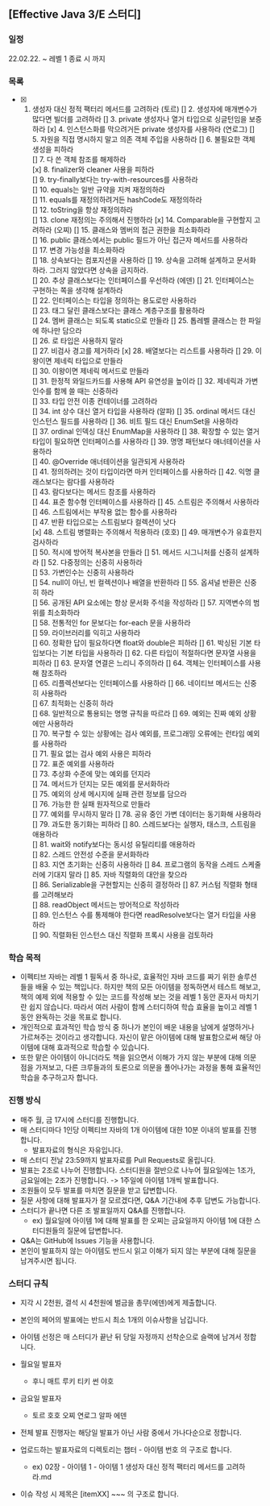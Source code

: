 ## [Effective Java 3/E 스터디]

### 일정
22.02.22. ~ 레벨 1 종료 시 까지

### 목록
- [x] 1. 생성자 대신 정적 팩터리 메서드를 고려하라 (토르)
[] 2. 생성자에 매개변수가 많다면 빌더를 고려하라
[] 3. private 생성자나 열거 타입으로 싱글턴임을 보증하라
[x] 4. 인스턴스화를 막으려거든 private 생성자를 사용하라	(연로그)
[] 5. 자원을 직접 명시하지 말고 의존 객체 주입을 사용하라	
[] 6. 불필요한 객체 생성을 피하라	
[] 7. 다 쓴 객체 참조를 해제하라	
[x] 8. finalizer와 cleaner 사용을 피하라	
[] 9. try-finally보다는 try-with-resources를 사용하라	
[] 10. equals는 일반 규약을 지켜 재정의하라	
[] 11. equals를 재정의하려거든 hashCode도 재정의하라	
[] 12. toString을 항상 재정의하라	
[] 13. clone 재정의는 주의해서 진행하라	
[x] 14. Comparable을 구현할지 고려하라 (오찌)
[] 15. 클래스와 멤버의 접근 권한을 최소화하라	
[] 16. public 클래스에서는 public 필드가 아닌 접근자 메서드를 사용하라	
[] 17. 변경 가능성을 최소화하라	
[] 18. 상속보다는 컴포지션을 사용하라	
[] 19. 상속을 고려해 설계하고 문서화하라. 그러지 않았다면 상속을 금지하라.	
[] 20. 추상 클래스보다는 인터페이스를 우선하라	(에덴)
[] 21. 인터페이스는 구현하는 쪽을 생각해 설계하라	
[] 22. 인터페이스는 타입을 정의하는 용도로만 사용하라	
[] 23. 태그 달린 클래스보다는 클래스 계층구조를 활용하라	
[] 24. 멤버 클래스는 되도록 static으로 만들라	
[] 25. 톱레벨 클래스는 한 파일에 하나만 담으라	
[] 26. 로 타입은 사용하지 말라	
[] 27. 비검사 경고를 제거하라	
[x] 28. 배열보다는 리스트를 사용하라	
[] 29. 이왕이면 제네릭 타입으로 만들라	
[] 30. 이왕이면 제네릭 메서드로 만들라	
[] 31. 한정적 와일드카드를 사용해 API 유연성을 높이라
[] 32. 제네릭과 가변인수를 함께 쓸 때는 신중하라	
[] 33. 타입 안전 이종 컨테이너를 고려하라	
[] 34. int 상수 대신 열거 타입을 사용하라 (알파)
[] 35. ordinal 메서드 대신 인스턴스 필드를 사용하라	
[] 36. 비트 필드 대신 EnumSet을 사용하라	
[] 37. ordinal 인덱싱 대신 EnumMap을 사용하라	
[] 38. 확장할 수 있는 열거 타입이 필요하면 인터페이스를 사용하라
[] 39. 명명 패턴보다 애너테이션을 사용하라	
[] 40. @Override 애너테이션을 일관되게 사용하라	
[] 41. 정의하려는 것이 타입이라면 마커 인터페이스를 사용하라
[] 42. 익명 클래스보다는 람다를 사용하라	
[] 43. 람다보다는 메서드 참조를 사용하라	
[] 44. 표준 함수형 인터페이스를 사용하라
[] 45. 스트림은 주의해서 사용하라	
[] 46. 스트림에서는 부작용 없는 함수를 사용하라	
[] 47. 반환 타입으로는 스트림보다 컬렉션이 낫다	
[x] 48. 스트림 병렬화는 주의해서 적용하라	(호호)
[] 49. 매개변수가 유효한지 검사하라	
[] 50. 적시에 방어적 복사본을 만들라	
[] 51. 메서드 시그니처를 신중히 설계하라
[] 52. 다중정의는 신중히 사용하라	
[] 53. 가변인수는 신중히 사용하라	
[] 54. null이 아닌, 빈 컬렉션이나 배열을 반환하라
[] 55. 옵셔널 반환은 신중히 하라	
[] 56. 공개된 API 요소에는 항상 문서화 주석을 작성하라
[] 57. 지역변수의 범위를 최소화하라	
[] 58. 전통적인 for 문보다는 for-each 문을 사용하라	
[] 59. 라이브러리를 익히고 사용하라	
[] 60. 정확한 답이 필요하다면 float와 double은 피하라
[] 61. 박싱된 기본 타입보다는 기본 타입을 사용하라	
[] 62. 다른 타입이 적절하다면 문자열 사용을 피하라	
[] 63. 문자열 연결은 느리니 주의하라	
[] 64. 객체는 인터페이스를 사용해 참조하라	
[] 65. 리플렉션보다는 인터페이스를 사용하라
[] 66. 네이티브 메서드는 신중히 사용하라	
[] 67. 최적화는 신중히 하라	
[] 68. 일반적으로 통용되는 명명 규칙을 따르라
[] 69. 예외는 진짜 예외 상황에만 사용하라	
[] 70. 복구할 수 있는 상황에는 검사 예외를, 프로그래밍 오류에는 런타임 예외를 사용하라	
[] 71. 필요 없는 검사 예외 사용은 피하라	
[] 72. 표준 예외를 사용하라	
[] 73. 추상화 수준에 맞는 예외를 던지라	
[] 74. 메서드가 던지는 모든 예외를 문서화하라	
[] 75. 예외의 상세 메시지에 실패 관련 정보를 담으라	
[] 76. 가능한 한 실패 원자적으로 만들라	
[] 77. 예외를 무시하지 말라
[] 78. 공유 중인 가변 데이터는 동기화해 사용하라	
[] 79. 과도한 동기화는 피하라	
[] 80. 스레드보다는 실행자, 태스크, 스트림을 애용하라	
[] 81. wait와 notify보다는 동시성 유틸리티를 애용하라	
[] 82. 스레드 안전성 수준을 문서화하라	
[] 83. 지연 초기화는 신중히 사용하라	
[] 84. 프로그램의 동작을 스레드 스케줄러에 기대지 말라
[] 85. 자바 직렬화의 대안을 찾으라	
[] 86. Serializable을 구현할지는 신중히 결정하라	
[] 87. 커스텀 직렬화 형태를 고려해보라	
[] 88. readObject 메서드는 방어적으로 작성하라	
[] 89. 인스턴스 수를 통제해야 한다면 readResolve보다는 열거 타입을 사용하라	
[] 90. 직렬화된 인스턴스 대신 직렬화 프록시 사용을 검토하라

### 학습 목적
- 이펙티브 자바는 레벨 1 필독서 중 하나로, 효율적인 자바 코드를 짜기 위한 솔루션들을 배울 수 있는 책입니다. 하지만 책의 모든 아이템을 정독하면서 테스트 해보고, 책의 예제 외에 적용할 수 있는 코드를 작성해 보는 것을 레벨 1 동안 혼자서 마치기란 쉽지 않습니다. 따라서 여러 사람이 함께 스터디하여 학습 효율을 높이고 레벨 1 동안 완독하는 것을 목표로 합니다.
- 개인적으로 효과적인 학습 방식 중 하나가 본인이 배운 내용을 남에게 설명하거나 가르쳐주는 것이라고 생각합니다. 자신이 맡은 아이템에 대해 발표함으로써 해당 아이템에 대해 효과적으로 학습할 수 있습니다.
- 또한 맡은 아이템이 아니더라도 책을 읽으면서 이해가 가지 않는 부분에 대해 의문점을 가져보고, 다른 크루들과의 토론으로 의문을 풀어나가는 과정을 통해 효율적인 학습을 추구하고자 합니다.

### 진행 방식
- 매주 월, 금 17시에 스터디를 진행합니다.
- 매 스터디마다 1인당 이펙티브 자바의 1개 아이템에 대한 10분 이내의 발표를 진행합니다.
  - 발표자료의 형식은 자유입니다.
- 매 스터디 전날 23:59까지 발표자료를 Pull Requests로 올립니다.
- 발표는 2조로 나누어 진행합니다. 스터디원을 절반으로 나누어 월요일에는 1조가, 금요일에는 2조가 진행합니다. -> 1주일에 아이템 1개씩 발표합니다.
- 조원들이 모두 발표를 마치면 질문을 받고 답변합니다.
- 질문 사항에 대해 발표자가 잘 모르겠다면, Q&A 기간내에 추후 답변도 가능합니다.
- 스터디가 끝나면 다른 조 발표일까지 Q&A를 진행합니다.
  - ex) 월요일에 아이템 1에 대해 발표를 한 오찌는 금요일까지 아이템 1에 대한 스터디원들의 질문에 답변합니다.
- Q&A는 GitHub에 Issues 기능을 사용합니다.
- 본인이 발표하지 않는 아이템도 반드시 읽고 이해가 되지 않는 부분에 대해 질문을 남겨주시면 됩니다.

### 스터디 규칙
- 지각 시 2천원, 결석 시 4천원에 벌금을 총무(에덴)에게 제출합니다.
- 본인의 페어의 발표에는 반드시 최소 1개의 이슈사항을 남깁니다.
- 아이템 선정은 매 스터디가 끝난 뒤 당일 자정까지 선착순으로 슬랙에 남겨서 정합니다.
- 월요일 발표자
  - 후니 매트 루키 티키 썬 야호

- 금요일 발표자
  - 토르 호호 오찌 연로그 알파 에덴

- 전체 발표 진행자는 해당일 발표가 아닌 사람 중에서 가나다순으로 정합니다.
- 업로드하는 발표자료의 디렉토리는 챕터 - 아이템 번호 의 구조로 합니다.
  - ex) 02장 - 아이템 1 - 아이템 1 생성자 대신 정적 팩터리 메서드를 고려하라.md
- 이슈 작성 시 제목은 [itemXX] ~~~ 의 구조로 합니다.
